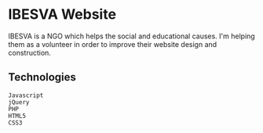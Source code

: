 # IBESVA Website
IBESVA is a NGO which helps the social and educational causes. I'm helping them as a volunteer in order to improve their website design and construction.

## Technologies
```
Javascript
jQuery
PHP
HTML5
CSS3
```
